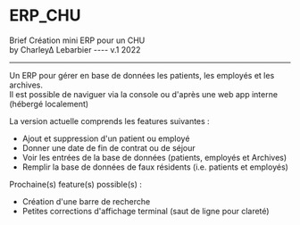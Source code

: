 # ERP_CHU
Brief Création mini ERP pour un CHU                      
by Charley∆ Lebarbier ---- v.1 2022
   
--------------------------------------------------------------------------
Un ERP pour gérer en base de données les patients, les employés et les archives.  
Il est possible de naviguer via la console ou d'après une web app interne (hébergé localement)  

La version actuelle comprends les features suivantes :  
- Ajout et suppression d'un patient ou employé  
- Donner une date de fin de contrat ou de séjour
- Voir les entrées de la base de données (patients, employés et Archives)  
- Remplir la base de données de faux résidents (i.e. patients et employés)  

Prochaine(s) feature(s) possible(s) :  
- Création d'une barre de recherche
- Petites corrections d'affichage terminal (saut de ligne pour clareté) 
